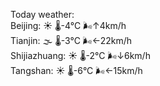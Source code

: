 Today weather:  
Beijing: ☀️   🌡️-4°C 🌬️↑4km/h  
Tianjin: 🌫  🌡️-3°C 🌬️←22km/h  
Shijiazhuang: ☀️   🌡️-2°C 🌬️↓6km/h  
Tangshan: ☀️   🌡️-6°C 🌬️←15km/h  
